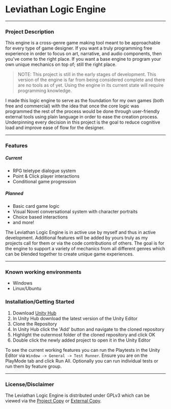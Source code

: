 # Leviathan Logic Engine

---

### Project Description
This engine is a cross-genre game making tool meant to be approachable for every type of game designer. If you want a truly programming free experience in order to focus on art, narrative, and audio components, then you've come to the right place. If you want a base engine to program your own unique mechanics on top of; still the right place. 

> NOTE: This project is still in the early stages of development. This version of the engine is far from being considered complete and there are no tools as of yet. Using the engine in its current state will require programming knowledge.

I made this logic engine to serve as the foundation for my own games (both free and commercial) with the idea that once the core logic was programmed the rest of the process would be done through user-friendly external tools using plain language in order to ease the creation process. Underpinning every decision in this project is the goal to reduce cognitive load and improve ease of flow for the designer.

---

### Features
##### Current
- RPG teletype dialogue system
- Point & Click player interactions
- Conditional game progression

##### Planned
- Basic card game logic
- Visual Novel conversational system with character portraits
- Choice based interactions
- and more!

The Leviathan Logic Engine is in active use by myself and thus in active development. Additional features will be added by yours truly as my projects call for them or via the code contributions of others. The goal is for the engine to support a variety of mechanics from all different genres which can be blended together to create unique game experiences.

---

### Known working environments
- Windows
- Linux/Ubuntu

### Installation/Getting Started
1. Download [Unity Hub](https://unity3d.com/get-unity/download])
2. In Unity Hub download the latest version of the Unity Editor
3. Clone the Repository
4. In Unity Hub click the 'Add' button and navigate to the cloned repository
5. Highlight the outermost folder of the cloned repository and click OK
6. Double click the newly added project to open it in the Unity Editor

To see the current working features you can run the Playtests in the Unity Editor via 
`Window -> General -> Test Runner`. Ensure you are on the PlayMode tab and click Run All. Optionally you can run individual tests or run them by feature group.

---

### License/Disclaimer
The Leviathan Logic Engine is distributed under GPLv3 which can be viewed via the [Project Copy](COPYING) or [External Copy](https://choosealicense.com/licenses/gpl-3.0/).
